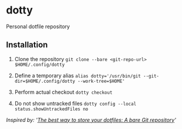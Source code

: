 # dotty
Personal dotfile repository

## Installation
1. Clone the repository
   `git clone --bare <git-repo-url> $HOME/.config/dotty`

2. Define a temporary alias
   `alias dotty='/usr/bin/git --git-dir=$HOME/.config/dotty --work-tree=$HOME'`

3. Perform actual checkout
   `dotty checkout`

4. Do not show untracked files
   `dotty config --local status.showUntrackedFiles no`

_Inspired by: '[The best way to store your dotfiles: A bare Git repository](https://www.atlassian.com/git/tutorials/dotfiles)'_

